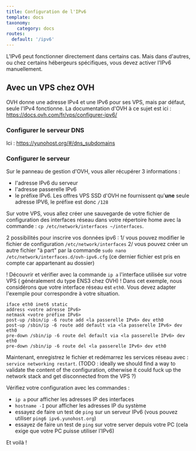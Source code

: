 ```yaml
---
title: Configuration de l'IPv6
template: docs
taxonomy:
    category: docs
routes:
  default: '/ipv6'
---
```


L'IPv6 peut fonctionner directement dans certains cas. Mais dans d'autres, ou chez certains hébergeurs spécifiques, vous devez activer l'IPv6 manuellement.

## Avec un VPS chez OVH

OVH donne une adresse IPv4 et une IPv6 pour ses VPS, mais par défaut, seule l'IPv4 fonctionne.
La documentation d'OVH à ce sujet est ici : https://docs.ovh.com/fr/vps/configurer-ipv6/

### Configurer le serveur DNS

Ici : https://yunohost.org/#/dns_subdomains

### Configurer le serveur

Sur le panneau de gestion d'OVH, vous aller récupérer 3 informations :
- l'adresse IPv6 du serveur
- l'adresse passerelle IPv6 
- le préfixe IPv6. Les offres VPS SSD d'OVH ne fournissent qu'**une** seule adresse IPV6, le préfixe est donc `/128`

Sur votre VPS, vous allez créer une sauvegarde de votre fichier de configuration des interfaces réseau dans votre répertoire home avec la commande : `cp /etc/network/interfaces ~/interfaces`.

2 possibilités pour inscrire vos données ipv6 :
1/ vous pouvez modifier le fichier de configuration `/etc/network/interfaces` 
2/ vous pouvez créer un autre fichier "à part" par la commande `sudo nano /etc/network/interfaces.d/ovh-ipv6.cfg` (ce dernier fichier est pris en compte car appartenant au dossier)

! Découvrir et vérifier avec la commande `ip a` l'interface utilisée sur votre VPS ( généralement du type ENS3 chez OVH) 
! Dans cet exemple, nous considérons que votre interface réseau est `eth0`. Vous devez adapter l'exemple pour correspondre à votre situation.

```plaintext
iface eth0 inet6 static
address <votre adresse IPv6>
netmask <votre préfixe IPv6>
post-up /sbin/ip -6 route add <la passerelle IPv6> dev eth0
post-up /sbin/ip -6 route add default via <la passerelle IPv6> dev eth0
pre-down /sbin/ip -6 route del default via <la passerelle IPv6> dev eth0
pre-down /sbin/ip -6 route del <la passerelle IPv6> dev eth0
```

Maintenant, enregistrez le fichier et redémarrez les services réseau avec : `service networking restart`. (TODO : ideally we should find a way to validate the content of the configuration, otherwise it could fuck up the network stack and get disconnected from the VPS ?)

Vérifiez votre configuration avec les commandes :
- `ip a` pour afficher les adresses IP des interfaces
- `hostname -I` pour afficher les adresses IP du système
- essayez de faire un test de `ping` sur un serveur IPv6 (vous pouvez utiliser `ping6 ipv6.yunohost.org`)
- essayez de faire un test de `ping` sur votre server depuis votre PC (cela exige que votre PC puisse utiliser l'IPv6)

Et voilà !
